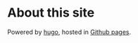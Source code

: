 # About this site

Powered by [hugo](https://gohugo.io/), hosted in [Github pages](https://gohugo.io/host-and-deploy/host-on-github-pages/).
